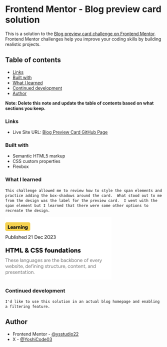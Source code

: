 # Frontend Mentor - Blog preview card solution

This is a solution to the [Blog preview card challenge on Frontend Mentor](https://www.frontendmentor.io/challenges/blog-preview-card-ckPaj01IcS). Frontend Mentor challenges help you improve your coding skills by building realistic projects. 

## Table of contents

  - [Links](#links)
  - [Built with](#built-with)
  - [What I learned](#what-i-learned)
  - [Continued development](#continued-development)
  - [Author](#author)

**Note: Delete this note and update the table of contents based on what sections you keep.**

### Links

- Live Site URL: [Blog Preview Card GitHub Page](https://ysstudio22.github.io/Blog-Preview-Card/)

### Built with

- Semantic HTML5 markup
- CSS custom properties
- Flexbox

### What I learned
    This challenge allowed me to review how to style the span elements and practice adding the box-shadows around the card.  What stood out to me from the design was the label for the preview card.  I went with the span element but I learned that there were some other options to recreate the design. 

  ![Blog Preview Card Text](./assets/images/Blog%20Preview%20Card%20Text.png)


### Continued development
    
    I'd like to use this solution in an actual blog homepage and enabling a filtering feature.

## Author

- Frontend Mentor - [@ysstudio22](https://www.frontendmentor.io/profile/ysstudio22)
- X - [@YoshiCode03](https://x.com/YoshiCode03)

